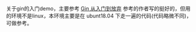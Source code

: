 关于gin的入门demo，主要参考 [Gin 从入门到放弃](https://youngxhui.top/categories/gin/) 参考的作者写的挺好的，但用的环境不是linux，本环境主要是在 ubunt18.04 下走一遍的代码(代码略微不同)，可做参考。
